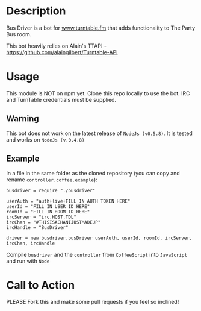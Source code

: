 # Description
Bus Driver is a bot for www.turntable.fm that adds functionality to The Party Bus room.

This bot heavily relies on Alain's TTAPI - https://github.com/alaingilbert/Turntable-API

# Usage
This module is NOT on npm yet. Clone this repo locally to use the bot.
IRC and TurnTable credentials must be supplied.

## Warning
This bot does not work on the latest release of `NodeJs (v0.5.8)`. It is tested and works on `NodeJs (v.0.4.8)`

## Example

In a file in the same folder as the cloned repository (you can copy and rename `controller.coffee.example`):

	busdriver = require "./busdriver"

	userAuth = "auth+live+FILL IN AUTH TOKEN HERE"
	userId = "FILL IN USER ID HERE"
	roomId = "FILL IN ROOM ID HERE"
	ircServer = "irc.HOST.TDL"
	ircChan = "#THISISACHANIJUSTMADEUP"
	ircHandle = "BusDriver"

	driver = new busdriver.busDriver userAuth, userId, roomId, ircServer, ircChan, ircHandle

Compile `busdriver` and the `controller` from `CoffeeScript` into `JavaScript` and run with `Node`

# Call to Action
PLEASE Fork this and make some pull requests if you feel so inclined!

